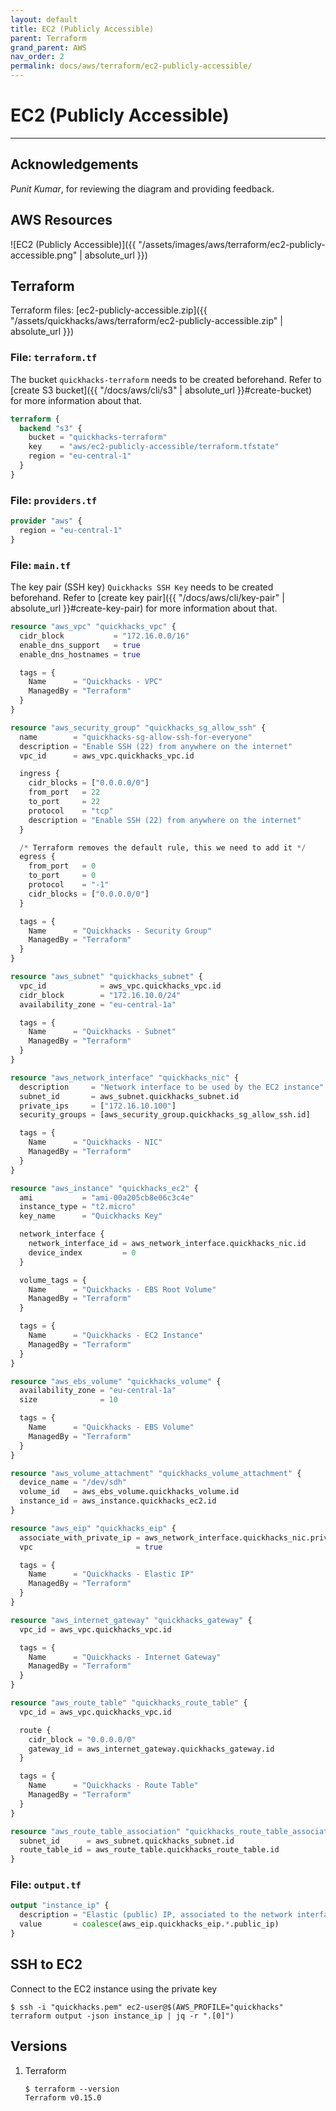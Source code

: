 ```yaml
---
layout: default
title: EC2 (Publicly Accessible)
parent: Terraform
grand_parent: AWS
nav_order: 2
permalink: docs/aws/terraform/ec2-publicly-accessible/
---
```


# EC2 (Publicly Accessible)

---

## Acknowledgements

_Punit Kumar_, for reviewing the diagram and providing feedback.

## AWS Resources

![EC2 (Publicly Accessible)]({{ "/assets/images/aws/terraform/ec2-publicly-accessible.png" | absolute_url }})

## Terraform

Terraform files: [ec2-publicly-accessible.zip]({{ "/assets/quickhacks/aws/terraform/ec2-publicly-accessible.zip" | absolute_url }})

### File: `terraform.tf`

The bucket `quickhacks-terraform` needs to be created beforehand. Refer to 
[create S3 bucket]({{ "/docs/aws/cli/s3" | absolute_url }}#create-bucket) for more information about that.

```terraform
terraform {
  backend "s3" {
    bucket = "quickhacks-terraform"
    key    = "aws/ec2-publicly-accessible/terraform.tfstate"
    region = "eu-central-1"
  }
}
```

### File: `providers.tf`

```terraform
provider "aws" {
  region = "eu-central-1"
}
```

### File: `main.tf`

The key pair (SSH key) `Quickhacks SSH Key` needs to be created beforehand.  Refer to
[create key pair]({{ "/docs/aws/cli/key-pair" | absolute_url }}#create-key-pair) for more information about that.

```terraform
resource "aws_vpc" "quickhacks_vpc" {
  cidr_block           = "172.16.0.0/16"
  enable_dns_support   = true
  enable_dns_hostnames = true

  tags = {
    Name      = "Quickhacks - VPC"
    ManagedBy = "Terraform"
  }
}

resource "aws_security_group" "quickhacks_sg_allow_ssh" {
  name        = "quickhacks-sg-allow-ssh-for-everyone"
  description = "Enable SSH (22) from anywhere on the internet"
  vpc_id      = aws_vpc.quickhacks_vpc.id

  ingress {
    cidr_blocks = ["0.0.0.0/0"]
    from_port   = 22
    to_port     = 22
    protocol    = "tcp"
    description = "Enable SSH (22) from anywhere on the internet"
  }

  /* Terraform removes the default rule, this we need to add it */
  egress {
    from_port   = 0
    to_port     = 0
    protocol    = "-1"
    cidr_blocks = ["0.0.0.0/0"]
  }

  tags = {
    Name      = "Quickhacks - Security Group"
    ManagedBy = "Terraform"
  }
}

resource "aws_subnet" "quickhacks_subnet" {
  vpc_id            = aws_vpc.quickhacks_vpc.id
  cidr_block        = "172.16.10.0/24"
  availability_zone = "eu-central-1a"

  tags = {
    Name      = "Quickhacks - Subnet"
    ManagedBy = "Terraform"
  }
}

resource "aws_network_interface" "quickhacks_nic" {
  description     = "Network interface to be used by the EC2 instance"
  subnet_id       = aws_subnet.quickhacks_subnet.id
  private_ips     = ["172.16.10.100"]
  security_groups = [aws_security_group.quickhacks_sg_allow_ssh.id]

  tags = {
    Name      = "Quickhacks - NIC"
    ManagedBy = "Terraform"
  }
}

resource "aws_instance" "quickhacks_ec2" {
  ami           = "ami-00a205cb8e06c3c4e"
  instance_type = "t2.micro"
  key_name      = "Quickhacks Key"

  network_interface {
    network_interface_id = aws_network_interface.quickhacks_nic.id
    device_index         = 0
  }

  volume_tags = {
    Name      = "Quickhacks - EBS Root Volume"
    ManagedBy = "Terraform"
  }

  tags = {
    Name      = "Quickhacks - EC2 Instance"
    ManagedBy = "Terraform"
  }
}

resource "aws_ebs_volume" "quickhacks_volume" {
  availability_zone = "eu-central-1a"
  size              = 10

  tags = {
    Name      = "Quickhacks - EBS Volume"
    ManagedBy = "Terraform"
  }
}

resource "aws_volume_attachment" "quickhacks_volume_attachment" {
  device_name = "/dev/sdh"
  volume_id   = aws_ebs_volume.quickhacks_volume.id
  instance_id = aws_instance.quickhacks_ec2.id
}

resource "aws_eip" "quickhacks_eip" {
  associate_with_private_ip = aws_network_interface.quickhacks_nic.private_ip
  vpc                       = true

  tags = {
    Name      = "Quickhacks - Elastic IP"
    ManagedBy = "Terraform"
  }
}

resource "aws_internet_gateway" "quickhacks_gateway" {
  vpc_id = aws_vpc.quickhacks_vpc.id

  tags = {
    Name      = "Quickhacks - Internet Gateway"
    ManagedBy = "Terraform"
  }
}

resource "aws_route_table" "quickhacks_route_table" {
  vpc_id = aws_vpc.quickhacks_vpc.id

  route {
    cidr_block = "0.0.0.0/0"
    gateway_id = aws_internet_gateway.quickhacks_gateway.id
  }

  tags = {
    Name      = "Quickhacks - Route Table"
    ManagedBy = "Terraform"
  }
}

resource "aws_route_table_association" "quickhacks_route_table_association" {
  subnet_id      = aws_subnet.quickhacks_subnet.id
  route_table_id = aws_route_table.quickhacks_route_table.id
}
```

### File: `output.tf`

```terraform
output "instance_ip" {
  description = "Elastic (public) IP, associated to the network interface connected to the EC2 instance"
  value       = coalesce(aws_eip.quickhacks_eip.*.public_ip)
}
```

## SSH to EC2

Connect to the EC2 instance using the private key

```console
$ ssh -i "quickhacks.pem" ec2-user@$(AWS_PROFILE="quickhacks" terraform output -json instance_ip | jq -r ".[0]")
```

## Versions

1. Terraform

    ```console
    $ terraform --version
    Terraform v0.15.0
    ```
